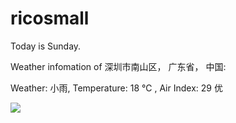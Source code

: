 # ricosmall

Today is Sunday.

Weather infomation of 深圳市南山区， 广东省， 中国: 

Weather: 小雨, Temperature: 18 ℃ , Air Index: 29 优

<img src="https://github-readme-stats.vercel.app/api?username=ricosmall&show_icons=true" />
